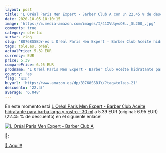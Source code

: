 ```yaml
---
layout: post
title: 'L Oréal Paris Men Expert - Barber Club A con un 22.45 % de descuento'
date: 2020-10-05 18:10:15
image: 'https://m.media-amazon.com/images/I/41XVUqvoQ8L._SL200_.jpg'
comments: true
category: ofertas
author: ring
slug: 'B0768SSBJY-es L Oréal Paris Men Expert - Barber Club Aceite hidratante...'
tags: tole.es, oréal
actualPrice: 5.39 EUR
currency: EUR
price: 5.39
comparePrice: 6.95 EUR
prodname: 'L Oréal Paris Men Expert - Barber Club Aceite hidratante para barba larga y rostro - 30 ml'
country: 'es'
flag: '🇪🇸'
buyurl: 'https://www.amazon.es/dp/B0768SSBJY/?tag=tolees-21'
descuento: '22.45'
average: '6.048'
---
```


En este momento está [L Oréal Paris Men Expert - Barber Club Aceite hidratante para barba larga y rostro - 30 ml](https://www.amazon.es/dp/B0768SSBJY/?tag=tolees-21) a 5.39 EUR (original: 6.95 EUR) (22.45 %  de descuento) en el siguiente enlace!

[![L Oréal Paris Men Expert - Barber Club A](https://m.media-amazon.com/images/I/41XVUqvoQ8L._SL200_.jpg)](https://www.amazon.es/dp/B0768SSBJY/?tag=tolees-21)

🔎:


[🛒 Aquí!!!](https://www.amazon.es/dp/B0768SSBJY/?tag=tolees-21)

